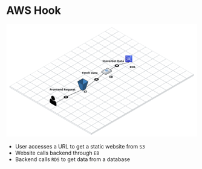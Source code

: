 # AWS Hook

![AwsHook](aws.png)

-  User accesses a URL to get a static website from `S3`
-  Website calls backend through `EB`
-  Backend calls `RDS` to get data from a database
